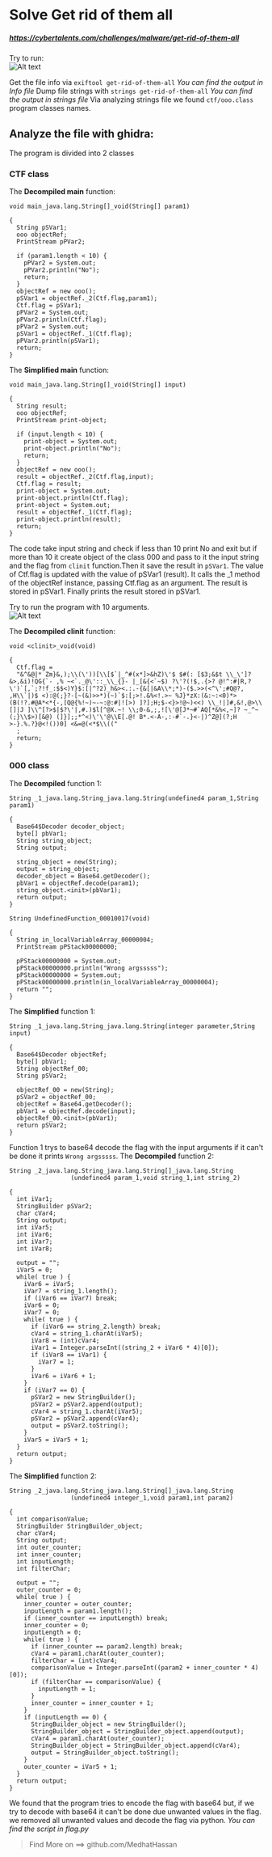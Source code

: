 # Solve Get rid of them all

##### https://cybertalents.com/challenges/malware/get-rid-of-them-all
Try to run: 
<br>
![Alt text](images/image.png)

Get the file info via `exiftool get-rid-of-them-all`
*You can find the output in Info file* 
Dump file strings with `strings get-rid-of-them-all`
*You can find the output in strings file* 
Via analyzing strings file we found `ctf/ooo.class` program classes names.

## Analyze the file with ghidra:
The program is divided into 2 classes 
### CTF class

The **Decompiled main** function:
```
void main_java.lang.String[]_void(String[] param1)

{
  String pSVar1;
  ooo objectRef;
  PrintStream pPVar2;
  
  if (param1.length < 10) {
    pPVar2 = System.out;
    pPVar2.println("No");
    return;
  }
  objectRef = new ooo();
  pSVar1 = objectRef._2(Ctf.flag,param1);
  Ctf.flag = pSVar1;
  pPVar2 = System.out;
  pPVar2.println(Ctf.flag);
  pPVar2 = System.out;
  pSVar1 = objectRef._1(Ctf.flag);
  pPVar2.println(pSVar1);
  return;
}

```

The **Simplified main** function:
```
void main_java.lang.String[]_void(String[] input)

{
  String result;
  ooo objectRef;
  PrintStream print-object;
  
  if (input.length < 10) {
    print-object = System.out;
    print-object.println("No");
    return;
  }
  objectRef = new ooo();
  result = objectRef._2(Ctf.flag,input);
  Ctf.flag = result;
  print-object = System.out;
  print-object.println(Ctf.flag);
  print-object = System.out;
  result = objectRef._1(Ctf.flag);
  print-object.println(result);
  return;
}
```
The code take input string and check if less than 10 print No and exit but if more than 10 it create object of the class 000 and pass to it the input string and the flag from `clinit` function.Then it save the result in `pSVar1`.
The value of Ctf.flag is updated with the value of pSVar1 (result).
It calls the _1 method of the objectRef instance, passing Ctf.flag as an argument. The result is stored in pSVar1.
Finally prints the result stored in pSVar1.

Try to run the program with 10 arguments.
<br>
![Alt text](images/image-1.png)

The **Decompiled clinit** function:
```
void <clinit>_void(void)

{
  Ctf.flag = 
  "&^&@|* Zm}&,);\\(\'))[\\[$`|_^#(x*]>&hZ)\'$ $#(: [$3;&$t \\_\']?&>,&i)!QG{`- ,% ~<`._@\'::_\\_{}- |_[&{<`~$) ?\'?(!$,.{>? @!^:#|R,?\')`[,`;?!f_:$$<)Y}$:[|^?2)_h&><.:.-{&[|&A\\*;*)-($.>>(<^\';#Q@?, ,H\\`|)$ <):@(;}?-[~(&)>>*)(~)`$:[;>!.&%<!.>~ %J}*zX:(&:~:<0)*>(B(!?.#@A*<*{-,[Q@{%!~)~-~:@:#|![>) ]?];H;$-<}>!@~)<<) \\_!|]#,&!,@>\\[]|J ]\\^[?>$|$?\'|,#.)$l[^@X.~! \\;0-&,;,![\'@[J*~#`AQ[*&%<,~]? ~_^~(;}\\$>)[&@) (]}];;*^<)\'\'@\\E[.@! B*.<-A-,:-#`-.}<-|)^Z@](?;H >-}.%.?}@<!())0] <&=@(<*$\\(("
  ;
  return;
}
```
### 000 class
The **Decompiled** function 1:
```
String _1_java.lang.String_java.lang.String(undefined4 param_1,String param1)

{
  Base64$Decoder decoder_object;
  byte[] pbVar1;
  String string_object;
  String output;
  
  string_object = new(String);
  output = string_object;
  decoder_object = Base64.getDecoder();
  pbVar1 = objectRef.decode(param1);
  string_object.<init>(pbVar1);
  return output;
}
```
```
String UndefinedFunction_00010017(void)

{
  String in_localVariableArray_00000004;
  PrintStream pPStack00000000;
  
  pPStack00000000 = System.out;
  pPStack00000000.println("Wrong argsssss");
  pPStack00000000 = System.out;
  pPStack00000000.println(in_localVariableArray_00000004);
  return "";
}
```

The **Simplified** function 1:
```
String _1_java.lang.String_java.lang.String(integer parameter,String input)

{
  Base64$Decoder objectRef;
  byte[] pbVar1;
  String objectRef_00;
  String pSVar2;
  
  objectRef_00 = new(String);
  pSVar2 = objectRef_00;
  objectRef = Base64.getDecoder();
  pbVar1 = objectRef.decode(input);
  objectRef_00.<init>(pbVar1);
  return pSVar2;
}
```
Function 1 trys to base64 decode the flag with the input arguments if it can't be done it prints `Wrong argsssss`.
The **Decompiled** function 2:
```
String _2_java.lang.String_java.lang.String[]_java.lang.String
                 (undefined4 param_1,void string_1,int string_2)

{
  int iVar1;
  StringBuilder pSVar2;
  char cVar4;
  String output;
  int iVar5;
  int iVar6;
  int iVar7;
  int iVar8;
  
  output = "";
  iVar5 = 0;
  while( true ) {
    iVar6 = iVar5;
    iVar7 = string_1.length();
    if (iVar6 == iVar7) break;
    iVar6 = 0;
    iVar7 = 0;
    while( true ) {
      if (iVar6 == string_2.length) break;
      cVar4 = string_1.charAt(iVar5);
      iVar8 = (int)cVar4;
      iVar1 = Integer.parseInt((string_2 + iVar6 * 4)[0]);
      if (iVar8 == iVar1) {
        iVar7 = 1;
      }
      iVar6 = iVar6 + 1;
    }
    if (iVar7 == 0) {
      pSVar2 = new StringBuilder();
      pSVar2 = pSVar2.append(output);
      cVar4 = string_1.charAt(iVar5);
      pSVar2 = pSVar2.append(cVar4);
      output = pSVar2.toString();
    }
    iVar5 = iVar5 + 1;
  }
  return output;
}
```

The **Simplified** function 2:
```
String _2_java.lang.String_java.lang.String[]_java.lang.String
                 (undefined4 integer_1,void param1,int param2)

{
  int comparisonValue;
  StringBuilder StringBuilder_object;
  char cVar4;
  String output;
  int outer_counter;
  int inner_counter;
  int inputLength;
  int filterChar;
  
  output = ""; 
  outer_counter = 0;
  while( true ) {
    inner_counter = outer_counter;
    inputLength = param1.length();
    if (inner_counter == inputLength) break;
    inner_counter = 0;
    inputLength = 0;
    while( true ) {
      if (inner_counter == param2.length) break;
      cVar4 = param1.charAt(outer_counter);
      filterChar = (int)cVar4;
      comparisonValue = Integer.parseInt((param2 + inner_counter * 4)[0]);
      if (filterChar == comparisonValue) {
        inputLength = 1;
      }
      inner_counter = inner_counter + 1;
    }
    if (inputLength == 0) {
      StringBuilder_object = new StringBuilder();
      StringBuilder_object = StringBuilder_object.append(output);
      cVar4 = param1.charAt(outer_counter);
      StringBuilder_object = StringBuilder_object.append(cVar4);
      output = StringBuilder_object.toString();
    }
    outer_counter = iVar5 + 1;
  }
  return output;
}
```

We found that the program tries to encode the flag with base64 but, if we try to decode with base64 it can't be done due unwanted values in the flag.
we removed all unwanted values and decode the flag via python.
*You can find the script in flag.py*
>Find More on ==> github.com/MedhatHassan 
